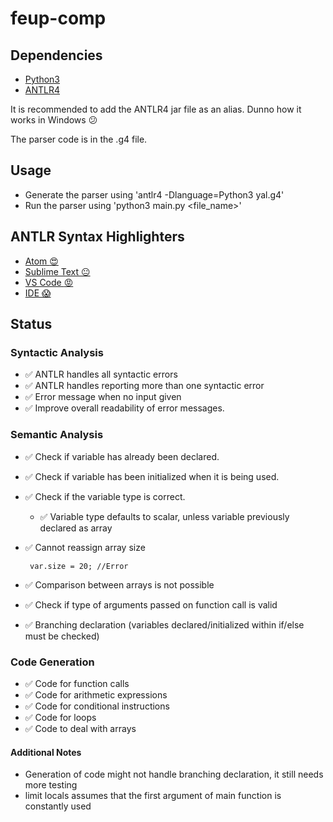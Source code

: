 
# feup-comp

## Dependencies
 * [Python3](https://www.python.org/downloads/)
 * [ANTLR4](https://github.com/antlr/antlr4/blob/master/doc/getting-started.md)

It is recommended to add the ANTLR4 jar file as an alias. Dunno how it works in Windows :confused:

The parser code is in the .g4 file.

## Usage
 * Generate the parser using 'antlr4 -Dlanguage=Python3 yal.g4'
 * Run the parser using 'python3 main.py <file_name>'


## ANTLR Syntax Highlighters
 * [Atom :heart_eyes: ](https://atom.io/packages/language-antlr)
 * [Sublime Text :neutral_face:](https://github.com/iuliux/SublimeText2-Antlr-syntax)
 * [VS Code :rage: ](https://marketplace.visualstudio.com/items?itemName=mike-lischke.vscode-antlr4)
 * [IDE :scream: ](http://www.antlr.org/tools.html)

## Status

### Syntactic Analysis
 - :white_check_mark: ANTLR handles all syntactic errors
 - :white_check_mark: ANTLR handles reporting more than one syntactic error
 - :white_check_mark: Error message when no input given
 - :white_check_mark: Improve overall readability of error messages.

### Semantic Analysis

 - :white_check_mark: Check if variable has already been declared.
 - :white_check_mark: Check if variable has been initialized when it is being used.
 - :white_check_mark: Check if the variable type is correct.
   - :white_check_mark: Variable type defaults to scalar, unless variable previously declared as array
 - :white_check_mark: Cannot reassign array size

        var.size = 20; //Error

 - :white_check_mark: Comparison between arrays is not possible
 - :white_check_mark: Check if type of arguments passed on function call is valid
 - :white_check_mark: Branching declaration (variables declared/initialized within if/else must be checked)

 ### Code Generation
 - :white_check_mark: Code for function calls
 - :white_check_mark: Code for arithmetic expressions
 - :white_check_mark: Code for conditional instructions
 - :white_check_mark: Code for loops
 - :white_check_mark: Code to deal with arrays
 
 #### Additional Notes
 - Generation of code might not handle branching declaration, it still needs more testing
 - limit locals assumes that the first argument of main function is constantly used
